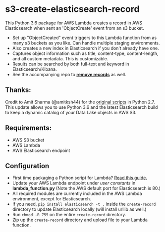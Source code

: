 # s3-create-elasticsearch-record
This Python 3.6 package for AWS Lambda creates a record in AWS Elasticsearch when sent an 'ObjectCreate' event from an s3 bucket. 
* Set up "ObjectCreated" event triggers to this Lambda function from as many s3 buckets as you like. Can handle multiple staging environments.
* Also creates a new index in Elasticsearch if you don't already have one.
* Captures object information such as title, content-type, content-length, and all custom metadata. This is customizable.
* Results can be searched by both full-text and keyword in Elasticsearch/Kibana.
* See the accompanying repo to **[remove records](https://github.com/findconvergence/s3-delete-elasticsearch-record)** as well.

## Thanks:
Credit to Amit Sharma (@amitksh44) for the [original scripts](https://aws.amazon.com/blogs/database/indexing-metadata-in-amazon-elasticsearch-service-using-aws-lambda-and-python/) in Python 2.7.  This update allows you to use Python 3.6 and the latest Elasticsearch build to keep a dynamic catalog of your Data Lake objects in AWS S3.  

## Requirements:
* AWS S3 bucket
* AWS Lambda 
* AWS Elasticsearch endpoint

## Configuration 
* First time packaging a Python script for Lambda?  [Read this guide.](https://aws.amazon.com/premiumsupport/knowledge-center/build-python-lambda-deployment-package/)
* Update your AWS Lambda endpoint under *user constants* in **lambda_function.py** (Note the AWS default port for Elasticsearch is 80.)
* All required modules are currently included in the AWS Lambda environment, except for Elasticsearch. 
* If you need, `pip install elasticsearch -t .` inside the `create-record` directory to update Elasticsearch locally (will install urllib as well.)
* Run `chmod -R 755` on the entire `create-record` directory.
* Zip up the `create-record` directory and upload file to your Lambda function.
